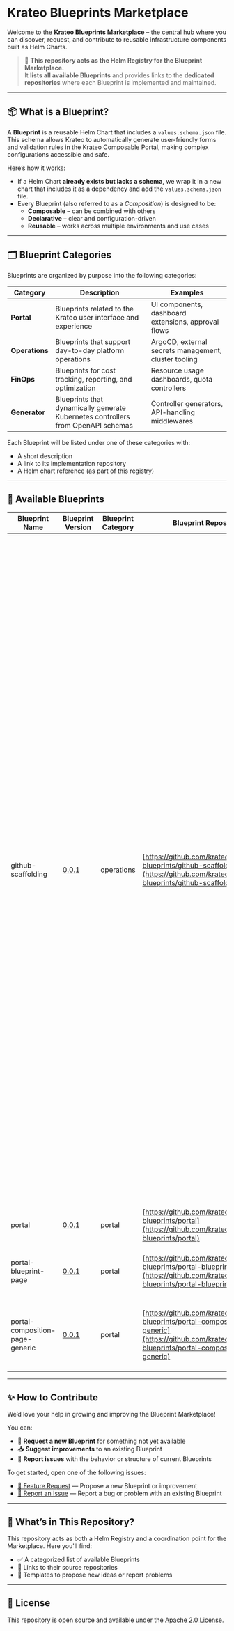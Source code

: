 # Krateo Blueprints Marketplace

Welcome to the **Krateo Blueprints Marketplace** – the central hub where you can discover, request, and contribute to reusable infrastructure components built as Helm Charts.

> 🧭 **This repository acts as the Helm Registry for the Blueprint Marketplace.**  
> It **lists all available Blueprints** and provides links to the **dedicated repositories** where each Blueprint is implemented and maintained.

---

## 📦 What is a Blueprint?

A **Blueprint** is a reusable Helm Chart that includes a `values.schema.json` file. This schema allows Krateo to automatically generate user-friendly forms and validation rules in the Krateo Composable Portal, making complex configurations accessible and safe.

Here’s how it works:
- If a Helm Chart **already exists but lacks a schema**, we wrap it in a new chart that includes it as a dependency and add the `values.schema.json` file.
- Every Blueprint (also referred to as a *Composition*) is designed to be:
  - **Composable** – can be combined with others
  - **Declarative** – clear and configuration-driven
  - **Reusable** – works across multiple environments and use cases

---

## 🗂 Blueprint Categories

Blueprints are organized by purpose into the following categories:

| Category   | Description                                                                 | Examples                                                                 |
|------------|-----------------------------------------------------------------------------|--------------------------------------------------------------------------|
| **Portal** | Blueprints related to the Krateo user interface and experience              | UI components, dashboard extensions, approval flows                     |
| **Operations** | Blueprints that support day-to-day platform operations                    | ArgoCD, external secrets management, cluster tooling                    |
| **FinOps** | Blueprints for cost tracking, reporting, and optimization                   | Resource usage dashboards, quota controllers                            |
| **Generator** | Blueprints that dynamically generate Kubernetes controllers from OpenAPI schemas | Controller generators, API-handling middlewares                          |


Each Blueprint will be listed under one of these categories with:
- A short description
- A link to its implementation repository
- A Helm chart reference (as part of this registry)

---

## 📘 Available Blueprints

<!-- Available Blueprints START -->
| Blueprint Name | Blueprint Version | Blueprint Category | Blueprint Repository | Blueprint Description |
|----------------|-------------------|---------------------|-----------------------|------------------------|
| github-scaffolding | [0.0.1](https://github.com/krateoplatformops-blueprints/github-scaffolding/tree/0.0.1) | operations | [https://github.com/krateoplatformops-blueprints/github-scaffolding](https://github.com/krateoplatformops-blueprints/github-scaffolding) | This is a template used to scaffold a toolchain to host and deploy a fully functional frontend App. This Template implements the following steps: - Create an empty Github repository (on github.com) - Push the code from the skeleton to the previously create repository - A Continuous Integration pipeline (GitHub workflow) will build the Dockerfile of the frontend app and the resulting image will be published as a Docker image on the GitHub Package registry - An ArgoCD Application will be deployed to listen to the Helm Chart of the frontend app and deploy the chart on the same Kubernetes cluster where ArgoCD is hosted - The frontend App will be deployed with a Service type of NodePort kind exposed on the chosen port.  |
| portal | [0.0.1](https://github.com/krateoplatformops-blueprints/portal/tree/0.0.1) | portal | [https://github.com/krateoplatformops-blueprints/portal](https://github.com/krateoplatformops-blueprints/portal) | A Blueprint for Krateo Composable Portal |
| portal-blueprint-page | [0.0.1](https://github.com/krateoplatformops-blueprints/portal-blueprint-page/tree/0.0.1) | portal | [https://github.com/krateoplatformops-blueprints/portal-blueprint-page](https://github.com/krateoplatformops-blueprints/portal-blueprint-page) | A Blueprint for Krateo Composable Portal Blueprint page |
| portal-composition-page-generic | [0.0.1](https://github.com/krateoplatformops-blueprints/portal-composition-page-generic/tree/0.0.1) | portal | [https://github.com/krateoplatformops-blueprints/portal-composition-page-generic](https://github.com/krateoplatformops-blueprints/portal-composition-page-generic) | A Blueprint for Krateo Composable Portal Composition page with a generic approach |
<!-- Available Blueprints END -->

---

## ✨ How to Contribute

We’d love your help in growing and improving the Blueprint Marketplace!

You can:
- 🔧 **Request a new Blueprint** for something not yet available
- 📥 **Suggest improvements** to an existing Blueprint
- 🐛 **Report issues** with the behavior or structure of current Blueprints

To get started, open one of the following issues:

- [🚀 Feature Request](../../issues/new?assignees=&labels=enhancement&template=feature_request.yml) — Propose a new Blueprint or improvement  
- [🐞 Report an Issue](../../issues/new?assignees=&labels=bug&template=report_composition_issue.yml) — Report a bug or problem with an existing Blueprint

---

## 📁 What’s in This Repository?

This repository acts as both a Helm Registry and a coordination point for the Marketplace. Here you'll find:

- ✅ A categorized list of available Blueprints
- 🔗 Links to their source repositories
- 📌 Templates to propose new ideas or report problems

---

## 📄 License

This repository is open source and available under the [Apache 2.0 License](LICENSE).
